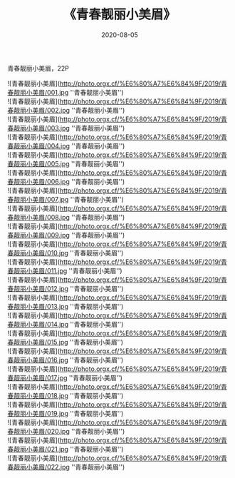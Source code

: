 ﻿---
layout: post
title: 《青春靓丽小美眉》
date: 2020-08-05
img: http://photo.orgx.cf/%E6%80%A7%E6%84%9F/2019/青春靓丽小美眉/000.jpg
tags: [美女,性感,泳衣]
---

青春靓丽小美眉，22P

![青春靓丽小美眉](http://photo.orgx.cf/%E6%80%A7%E6%84%9F/2019/青春靓丽小美眉/001.jpg ''青春靓丽小美眉'')<br>
![青春靓丽小美眉](http://photo.orgx.cf/%E6%80%A7%E6%84%9F/2019/青春靓丽小美眉/002.jpg ''青春靓丽小美眉'')<br>
![青春靓丽小美眉](http://photo.orgx.cf/%E6%80%A7%E6%84%9F/2019/青春靓丽小美眉/003.jpg ''青春靓丽小美眉'')<br>
![青春靓丽小美眉](http://photo.orgx.cf/%E6%80%A7%E6%84%9F/2019/青春靓丽小美眉/004.jpg ''青春靓丽小美眉'')<br>
![青春靓丽小美眉](http://photo.orgx.cf/%E6%80%A7%E6%84%9F/2019/青春靓丽小美眉/005.jpg ''青春靓丽小美眉'')<br>
![青春靓丽小美眉](http://photo.orgx.cf/%E6%80%A7%E6%84%9F/2019/青春靓丽小美眉/006.jpg ''青春靓丽小美眉'')<br>
![青春靓丽小美眉](http://photo.orgx.cf/%E6%80%A7%E6%84%9F/2019/青春靓丽小美眉/007.jpg ''青春靓丽小美眉'')<br>
![青春靓丽小美眉](http://photo.orgx.cf/%E6%80%A7%E6%84%9F/2019/青春靓丽小美眉/008.jpg ''青春靓丽小美眉'')<br>
![青春靓丽小美眉](http://photo.orgx.cf/%E6%80%A7%E6%84%9F/2019/青春靓丽小美眉/009.jpg ''青春靓丽小美眉'')<br>
![青春靓丽小美眉](http://photo.orgx.cf/%E6%80%A7%E6%84%9F/2019/青春靓丽小美眉/010.jpg ''青春靓丽小美眉'')<br>
![青春靓丽小美眉](http://photo.orgx.cf/%E6%80%A7%E6%84%9F/2019/青春靓丽小美眉/011.jpg ''青春靓丽小美眉'')<br>
![青春靓丽小美眉](http://photo.orgx.cf/%E6%80%A7%E6%84%9F/2019/青春靓丽小美眉/012.jpg ''青春靓丽小美眉'')<br>
![青春靓丽小美眉](http://photo.orgx.cf/%E6%80%A7%E6%84%9F/2019/青春靓丽小美眉/013.jpg ''青春靓丽小美眉'')<br>
![青春靓丽小美眉](http://photo.orgx.cf/%E6%80%A7%E6%84%9F/2019/青春靓丽小美眉/014.jpg ''青春靓丽小美眉'')<br>
![青春靓丽小美眉](http://photo.orgx.cf/%E6%80%A7%E6%84%9F/2019/青春靓丽小美眉/015.jpg ''青春靓丽小美眉'')<br>
![青春靓丽小美眉](http://photo.orgx.cf/%E6%80%A7%E6%84%9F/2019/青春靓丽小美眉/016.jpg ''青春靓丽小美眉'')<br>
![青春靓丽小美眉](http://photo.orgx.cf/%E6%80%A7%E6%84%9F/2019/青春靓丽小美眉/017.jpg ''青春靓丽小美眉'')<br>
![青春靓丽小美眉](http://photo.orgx.cf/%E6%80%A7%E6%84%9F/2019/青春靓丽小美眉/018.jpg ''青春靓丽小美眉'')<br>
![青春靓丽小美眉](http://photo.orgx.cf/%E6%80%A7%E6%84%9F/2019/青春靓丽小美眉/019.jpg ''青春靓丽小美眉'')<br>
![青春靓丽小美眉](http://photo.orgx.cf/%E6%80%A7%E6%84%9F/2019/青春靓丽小美眉/020.jpg ''青春靓丽小美眉'')<br>
![青春靓丽小美眉](http://photo.orgx.cf/%E6%80%A7%E6%84%9F/2019/青春靓丽小美眉/021.jpg ''青春靓丽小美眉'')<br>
![青春靓丽小美眉](http://photo.orgx.cf/%E6%80%A7%E6%84%9F/2019/青春靓丽小美眉/022.jpg ''青春靓丽小美眉'')<br>

